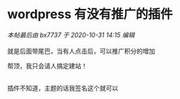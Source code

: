 # wordpress 有没有推广的插件


<i class="pstatus"> 本帖最后由 bx7737 于 2020-10-31 14:15 编辑 </i><br />
<br />
就是后面带尾巴，当有人点击后，可以推广积分的增加<img id="aimg_hKea6" onclick="zoom(this, this.src, 0, 0, 0)" class="zoom" src="https://cdn.jsdelivr.net/gh/hishis/forum-master/public/images/patch.gif" onmouseover="img_onmouseoverfunc(this)" onload="thumbImg(this)" border="0" alt="" />

帮顶，我只会请人搞定建站！<br />
<br />
<img src="static/image/smiley/default/lol.gif" smilieid="12" border="0" alt="" /><img src="static/image/smiley/default/lol.gif" smilieid="12" border="0" alt="" /><img src="static/image/smiley/default/lol.gif" smilieid="12" border="0" alt="" />

插件不知道，主题的话我签名这个就可以
